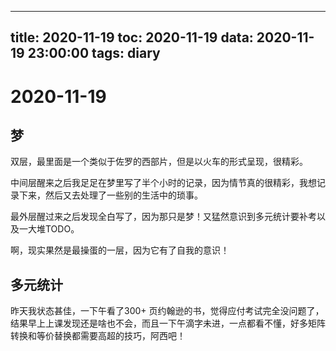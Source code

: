
---
title: 2020-11-19
toc: 2020-11-19
data: 2020-11-19 23:00:00
tags: diary
---


# 2020-11-19

## 梦

双层，最里面是一个类似于佐罗的西部片，但是以火车的形式呈现，很精彩。

中间层醒来之后我足足在梦里写了半个小时的记录，因为情节真的很精彩，我想记录下来，然后又去处理了一些别的生活中的琐事。

最外层醒过来之后发现全白写了，因为那只是梦！又猛然意识到多元统计要补考以及一大堆TODO。

啊，现实果然是最操蛋的一层，因为它有了自我的意识！

## 多元统计

昨天我状态甚佳，一下午看了300+ 页约翰逊的书，觉得应付考试完全没问题了，结果早上上课发现还是啥也不会，而且一下午滴字未进，一点都看不懂，好多矩阵转换和等价替换都需要高超的技巧，阿西吧！



